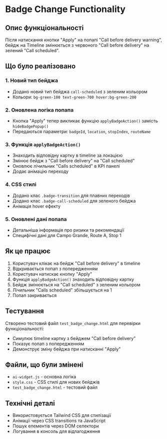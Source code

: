 # Badge Change Functionality

## Опис функціональності

Після натискання кнопки "Apply" на попапі "Call before delivery warning", бейдж на Timeline змінюється з червоного "Call before delivery" на зелений "Call scheduled".

## Що було реалізовано

### 1. Новий тип бейджа
- Додано новий тип бейджа `call-scheduled` з зеленим кольором
- Кольори: `bg-green-100 text-green-700 hover:bg-green-200`

### 2. Оновлена логіка попапа
- Кнопка "Apply" тепер викликає функцію `applyBadgeAction()` замість `hideBadgePopup()`
- Передаються параметри: `badgeId`, `location`, `stopIndex`, `routeName`

### 3. Функція `applyBadgeAction()`
- Знаходить відповідну картку в timeline за локацією
- Змінює бейдж з "Call before delivery" на "Call scheduled"
- Оновлює лічильник "Calls scheduled" в KPI панелі
- Додає анімацію переходу

### 4. CSS стилі
- Додано клас `.badge-transition` для плавних переходів
- Додано клас `.badge-call-scheduled` для зеленого бейджа
- Анімація hover ефекту

### 5. Оновлені дані попапа
- Детальніша інформація про ризики та рекомендації
- Специфічні дані для Campo Grande, Route A, Stop 1

## Як це працює

1. Користувач клікає на бейдж "Call before delivery" в timeline
2. Відкривається попап з попередженням
3. Користувач натискає кнопку "Apply"
4. Функція `applyBadgeAction()` знаходить відповідну картку
5. Бейдж змінюється на "Call scheduled" з зеленим кольором
6. Лічильник "Calls scheduled" збільшується на 1
7. Попап закривається

## Тестування

Створено тестовий файл `test_badge_change.html` для перевірки функціональності:
- Симулює timeline картку з бейджем "Call before delivery"
- Показує попап з попередженням
- Демонструє зміну бейджа при натисканні "Apply"

## Файли, що були змінені

- `ai-widget.js` - основна логіка
- `style.css` - CSS стилі для нових бейджів
- `test_badge_change.html` - тестовий файл

## Технічні деталі

- Використовується Tailwind CSS для стилізації
- Анімації через CSS transitions та JavaScript
- Пошук елементів через DOM селектори
- Логування в консоль для відлагодження
